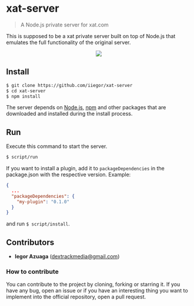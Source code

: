 # xat-server
> A Node.js private server for xat.com 

This is supposed to be a xat private server built on top of Node.js that emulates the full functionality of the original server.

<div align="center">
  <img src="http://i.imgur.com/9nxO0PA.png">
</div>

## Install
```sh
$ git clone https://github.com/iiegor/xat-server
$ cd xat-server
$ npm install
```

The server depends on [Node.js](http://nodejs.org/), [npm](http://npmjs.org/) and other packages that are downloaded and installed during the install process.

## Run
Execute this command to start the server.
```sh
$ script/run
```
If you want to install a plugin, add it to ``packageDependencies`` in the package.json with the respective version.
Example:
```json
{
  ...
  "packageDependencies": {
    "my-plugin": "0.1.0"
  }
}
```
and run ``$ script/install``.

## Contributors
* **Iegor Azuaga** (dextrackmedia@gmail.com)

### How to contribute
You can contribute to the project by cloning, forking or starring it. If you have any bug, open an issue or if you have an interesting thing you want to implement into the official repository, open a pull request.
